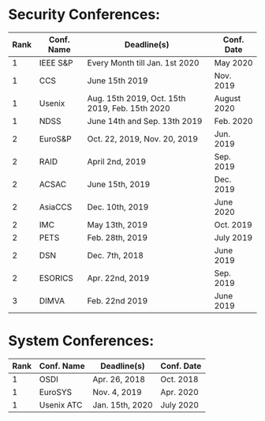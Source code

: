 # Security Conferences:


| Rank | Conf. Name | Deadline(s) | Conf. Date |
| --- | --- | --- | --- |
| 1 | IEEE S&P | Every Month till Jan. 1st 2020 | May 2020 |
| 1 | CCS | June 15th 2019 | Nov. 2019 |
| 1 | Usenix | Aug. 15th 2019, Oct. 15th 2019, Feb. 15th 2020 | August 2020 |
| 1 | NDSS | June 14th and Sep. 13th 2019 | Feb. 2020 |
| 2 | EuroS&P | Oct. 22, 2019, Nov. 20, 2019 | Jun. 2019 |
| 2 | RAID | April 2nd, 2019 | Sep. 2019 |
| 2 | ACSAC | June 15th, 2019 | Dec. 2019 |
| 2 | AsiaCCS | Dec. 10th, 2019 | June 2020 |
| 2 | IMC | May 13th, 2019 | Oct. 2019 |
| 2 | PETS | Feb. 28th, 2019 | July 2019 |
| 2 | DSN | Dec. 7th, 2018 | June 2019 |
| 2 | ESORICS | Apr. 22nd, 2019 | Sep. 2019 |
| 3 | DIMVA | Feb. 22nd 2019 | June 2019 |

# System Conferences:
| Rank | Conf. Name | Deadline(s) | Conf. Date |
| --- | --- | --- | --- |
| 1 | OSDI | Apr. 26, 2018 | Oct. 2018 |
| 1 | EuroSYS | Nov. 4, 2019 | Apr. 2020 |
| 1 | Usenix ATC | Jan. 15th, 2020 | July 2020 |
